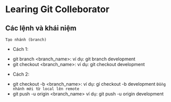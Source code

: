 # Learing Git Colleborator

## Các lệnh và khái niệm

```Tạo nhánh (branch)```
+ Cách 1: 
* git branch <branch_name>: ví dụ: git branch development
* git checkout <branch_name>: ví dụ: git checkout development

+ Cách 2:

* git checkout -b <branch_name>: ví dụ: gỉ checkout -b development
```Đồng nhánh mới từ local lên remote```
* git push -u origin <branch_name> ví dụ: git push -u origin development

